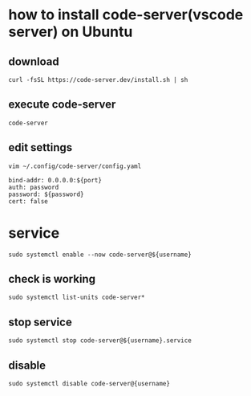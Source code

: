 # how to install code-server(vscode server) on Ubuntu 

## download
    curl -fsSL https://code-server.dev/install.sh | sh

## execute code-server
    code-server

## edit settings

    vim ~/.config/code-server/config.yaml

    bind-addr: 0.0.0.0:${port}
    auth: password
    password: ${password}
    cert: false

# service

    sudo systemctl enable --now code-server@${username}
## check is working 
    sudo systemctl list-units code-server*
## stop service
    sudo systemctl stop code-server@${username}.service
## disable
    sudo systemctl disable code-server@{username}